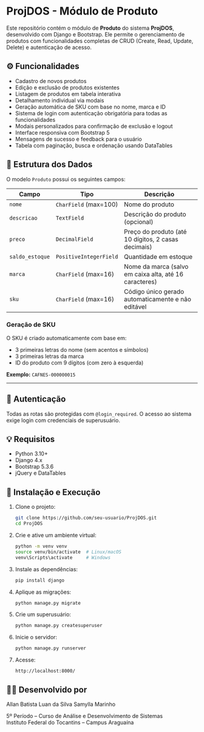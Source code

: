 # ProjDOS - Módulo de Produto

Este repositório contém o módulo de **Produto** do sistema **ProjDOS**, desenvolvido com Django e Bootstrap. Ele permite o gerenciamento de produtos com funcionalidades completas de CRUD (Create, Read, Update, Delete) e autenticação de acesso.

## ⚙️ Funcionalidades

- Cadastro de novos produtos
- Edição e exclusão de produtos existentes
- Listagem de produtos em tabela interativa
- Detalhamento individual via modais
- Geração automática de SKU com base no nome, marca e ID
- Sistema de login com autenticação obrigatória para todas as funcionalidades
- Modais personalizados para confirmação de exclusão e logout
- Interface responsiva com Bootstrap 5
- Mensagens de sucesso e feedback para o usuário
- Tabela com paginação, busca e ordenação usando DataTables

## 🧱 Estrutura dos Dados

O modelo `Produto` possui os seguintes campos:

| Campo          | Tipo                   | Descrição                                               |
|----------------|------------------------|----------------------------------------------------------|
| `nome`         | `CharField` (max=100)  | Nome do produto                                          |
| `descricao`    | `TextField`            | Descrição do produto (opcional)                          |
| `preco`        | `DecimalField`         | Preço do produto (até 10 dígitos, 2 casas decimais)      |
| `saldo_estoque`| `PositiveIntegerField` | Quantidade em estoque                                    |
| `marca`        | `CharField` (max=16)   | Nome da marca (salvo em caixa alta, até 16 caracteres)   |
| `sku`          | `CharField` (max=16)   | Código único gerado automaticamente e não editável       |

### Geração de SKU

O SKU é criado automaticamente com base em:
- 3 primeiras letras do nome (sem acentos e símbolos)
- 3 primeiras letras da marca
- ID do produto com 9 dígitos (com zero à esquerda)

**Exemplo:** `CAFNES-000000015`

---

## 🔐 Autenticação

Todas as rotas são protegidas com `@login_required`. O acesso ao sistema exige login com credenciais de superusuário.

## 💡 Requisitos

- Python 3.10+
- Django 4.x
- Bootstrap 5.3.6
- jQuery e DataTables

## 🧪 Instalação e Execução

1. Clone o projeto:
   ```bash
   git clone https://github.com/seu-usuario/ProjDOS.git
   cd ProjDOS
   ```

2. Crie e ative um ambiente virtual:
   ```bash
   python -m venv venv
   source venv/bin/activate  # Linux/macOS
   venv\Scripts\activate     # Windows
   ```

3. Instale as dependências:
   ```bash
   pip install django
   ```

4. Aplique as migrações:
   ```bash
   python manage.py migrate
   ```

5. Crie um superusuário:
   ```bash
   python manage.py createsuperuser
   ```

6. Inicie o servidor:
   ```bash
   python manage.py runserver
   ```

7. Acesse:
   ```
   http://localhost:8000/
   ```

## 👨‍💻 Desenvolvido por

Allan Batista
Luan da Silva
Samylla Marinho

5º Período – Curso de Análise e Desenvolvimento de Sistemas  
Instituto Federal do Tocantins – Campus Araguaína
